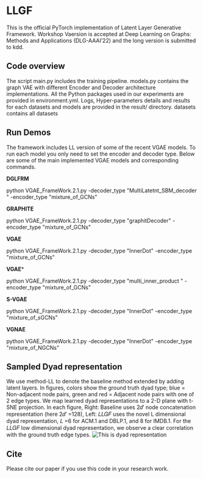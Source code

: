 # LLGF

This is the official PyTorch implementation of Latent Layer Generative Framework. 
Workshop Vaersion is accepted at Deep Learning on Graphs: Methods and Applications (DLG-AAAI’22) and the long version is submitted to kdd.

## Code overview

The script main.py includes the training
pipeline. models.py contains the graph VAE with different
Encoder and Decoder architecture implementations. All the
Python packages used in our experiments are provided
in environment.yml. Logs, Hyper-parameters details and
results for each datasets and models are provided in the
result/ directory. datasets contains all datasets

## Run Demos

The framework includes LL version of some of the recent VGAE models.  To run each model you only need to set the encoder and decoder type. Below are some of the main implemented VGAE models and corresponding commands.

**DGLFRM**

python VGAE_FrameWork.2.1.py  -decoder_type "MultiLatetnt_SBM_decoder " -encoder_type "mixture_of_GCNs" 

**GRAPHITE**

python VGAE_FrameWork.2.1.py   -decoder_type "graphitDecoder" -encoder_type "mixture_of_GCNs"

**VGAE**

python VGAE_FrameWork.2.1.py -decoder_type "InnerDot" -encoder_type "mixture_of_GCNs" 

**VGAE***

python VGAE_FrameWork.2.1.py  -decoder_type "multi_inner_product " -encoder_type "mixture_of_GCNs" 

**S-VGAE**

python VGAE_FrameWork.2.1.py   -decoder_type "InnerDot" -encoder_type "mixture_of_sGCNs" 

**VGNAE**

python VGAE_FrameWork.2.1.py  -decoder_type "InnerDot" -encoder_type "mixture_of_NGCNs" 


## Sampled Dyad representation
We use method-LL to denote the baseline method extended by adding latent layers.  In figures, colors show the ground truth dyad type; blue
= Non-adjacent node pairs, green and red = Adjacent node pairs
with one of 2 edge types. We map learned dyad representations to
a 2-D plane with t-SNE projection. In each figure, Right: Baseline uses 2𝑑′ node
concatenation representation (here 2𝑑′ =128), Left: 𝐿𝐿𝐺𝐹 uses the
novel L dimensional dyad representation, 𝐿 =6 for ACM.1 and
DBLP.1, and 8 for IMDB.1. For the 𝐿𝐿𝐺𝐹 low dimensional dyad
representation, we observe a clear correlation with the ground truth
edge types.
![This is dyad representation](https://github.com/kiarashza/LLGF/blob/master/result/DyadRepresentation/DyadVis.png)

## Cite
Please cite our paper if you use this code in your research work.

